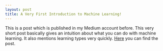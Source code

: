 ```yaml
---
layout: post
title: A Very First Introduction to Machine Learning!
---
```


This is a post which is published in my Medium account before. This very short post basically gives an intuition about what you can do with machine learning. It also mentions learning types very quickly.
[Here](https://medium.com/@akbayraksemih/machine-learning-i-a-general-perspective-dee207dba335#.w64sh9p39) you can find the post.

